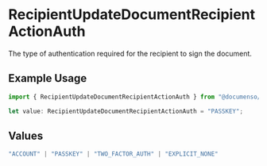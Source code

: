 # RecipientUpdateDocumentRecipientActionAuth

The type of authentication required for the recipient to sign the document.

## Example Usage

```typescript
import { RecipientUpdateDocumentRecipientActionAuth } from "@documenso/sdk-typescript/models/operations";

let value: RecipientUpdateDocumentRecipientActionAuth = "PASSKEY";
```

## Values

```typescript
"ACCOUNT" | "PASSKEY" | "TWO_FACTOR_AUTH" | "EXPLICIT_NONE"
```